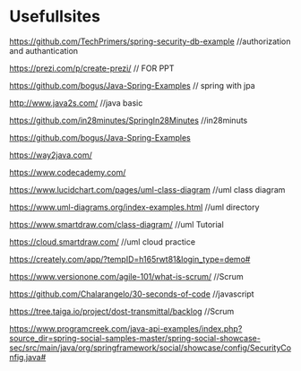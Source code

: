 # Usefullsites
https://github.com/TechPrimers/spring-security-db-example   //authorization and authantication

https://prezi.com/p/create-prezi/                           // FOR PPT

https://github.com/bogus/Java-Spring-Examples               // spring with jpa

http://www.java2s.com/                                      //java basic

https://github.com/in28minutes/SpringIn28Minutes            //in28minuts

https://github.com/bogus/Java-Spring-Examples

https://way2java.com/

https://www.codecademy.com/

https://www.lucidchart.com/pages/uml-class-diagram          //uml class diagram

https://www.uml-diagrams.org/index-examples.html            //uml directory

https://www.smartdraw.com/class-diagram/                    //uml Tutorial

https://cloud.smartdraw.com/                                //uml cloud practice

https://creately.com/app/?tempID=h165rwt81&login_type=demo# 

https://www.versionone.com/agile-101/what-is-scrum/         //Scrum

https://github.com/Chalarangelo/30-seconds-of-code          //javascript

https://tree.taiga.io/project/dost-transmittal/backlog      //Scrum




https://www.programcreek.com/java-api-examples/index.php?source_dir=spring-social-samples-master/spring-social-showcase-sec/src/main/java/org/springframework/social/showcase/config/SecurityConfig.java#
